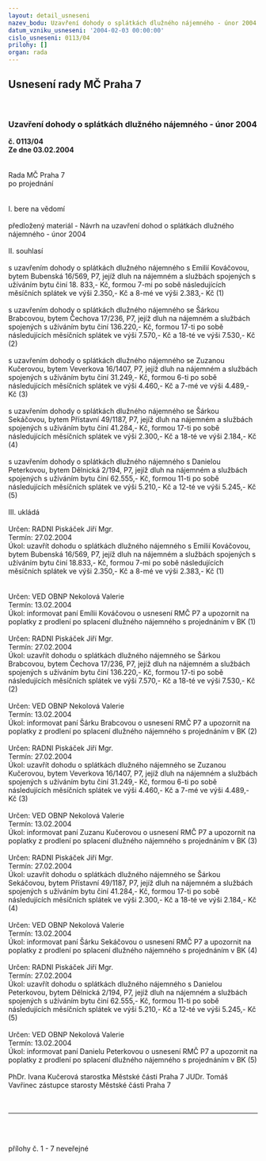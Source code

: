 ```yaml
---
layout: detail_usneseni
nazev_bodu: Uzavření dohody o splátkách dlužného nájemného - únor 2004
datum_vzniku_usneseni: '2004-02-03 00:00:00'
cislo_usneseni: 0113/04
prilohy: []
organ: rada
---
```

<div id="ucUsn_pList" class="usn">
	<span><h2>Usnesení rady MČ Praha 7 </h2>
<br></span><div class="standBody">
<span><h3>Uzavření dohody o splátkách dlužného nájemného - únor 2004</h3></span><div class="center">
		<strong>č. 0113/04</strong><br>
	</div>
<div class="center">
		<strong>Ze dne 03.02.2004</strong><br><br>
	</div>
<br>Rada MČ Praha 7 <br>po projednání <br><br><br>I. bere na vědomí <br><br>předložený materiál - Návrh na uzavření dohod o splátkách dlužného nájemného - únor 2004 <br><br>II. souhlasí <br><br>s uzavřením dohody o splátkách dlužného nájemného s Emilií Kováčovou, bytem Bubenská 16/569, P7, jejíž dluh na nájemném a službách spojených s užíváním bytu činí 18. 833,- Kč, formou 7-mi po sobě následujících měsíčních splátek ve výši 2.350,- Kč a 8-mé ve výši 2.383,- Kč (1) <br><br>s uzavřením dohody o splátkách dlužného nájemného se Šárkou Brabcovou, bytem Čechova 17/236, P7, jejíž dluh na nájemném a službách spojených s užíváním bytu činí 136.220,- Kč, formou 17-ti po sobě následujících měsíčních splátek ve výši 7.570,- Kč a 18-té ve výši 7.530,- Kč (2) <br><br>s uzavřením dohody o splátkách dlužného nájemného se Zuzanou Kučerovou, bytem Veverkova 16/1407, P7, jejíž dluh na nájemném a službách spojených s užíváním bytu činí 31.249,- Kč, formou 6-ti po sobě následujících měsíčních splátek ve výši 4.460,- Kč a 7-mé ve výši 4.489,- Kč (3) <br><br>s uzavřením dohody o splátkách dlužného nájemného se Šárkou Sekáčovou, bytem Přístavní 49/1187, P7, jejíž dluh na nájemném a službách spojených s užíváním bytu činí 41.284,- Kč, formou 17-ti po sobě následujících měsíčních splátek ve výši 2.300,- Kč a 18-té ve výši 2.184,- Kč (4) <br><br>s uzavřením dohody o splátkách dlužného nájemného s Danielou Peterkovou, bytem Dělnická 2/194, P7, jejíž dluh na nájemném a službách spojených s užíváním bytu činí 62.555,- Kč, formou 11-ti po sobě následujících měsíčních splátek ve výši 5.210,- Kč a 12-té ve výši 5.245,- Kč (5) <br><br>III. ukládá <br><br>Určen: RADNI Piskáček Jiří Mgr. <br>Termín: 27.02.2004 <br>Úkol: uzavřít dohodu o splátkách dlužného nájemného s Emilií Kováčovou, bytem Bubenská 16/569, P7, jejíž dluh na nájemném a službách spojených s užíváním bytu činí 18.833,- Kč, formou 7-mi po sobě následujících měsíčních splátek ve výši 2.350,- Kč a 8-mé ve výši 2.383,- Kč (1) <br><br><br>Určen: VED OBNP Nekolová Valerie <br>Termín: 13.02.2004 <br>Úkol: informovat paní Emílii Kováčovou o usnesení RMČ P7 a upozornit na poplatky z prodlení po splacení dlužného nájemného s projednáním v BK (1) <br><br>Určen: RADNI Piskáček Jiří Mgr. <br>Termín: 27.02.2004 <br>Úkol: uzavřít dohodu o splátkách dlužného nájemného se Šárkou Brabcovou, bytem Čechova 17/236, P7, jejíž dluh na nájemném a službách spojených s užíváním bytu činí 136.220,- Kč, formou 17-ti po sobě následujících měsíčních splátek ve výši 7.570,- Kč a 18-té ve výši 7.530,- Kč (2) <br><br>Určen: VED OBNP Nekolová Valerie <br>Termín: 13.02.2004 <br>Úkol: informovat paní Šárku Brabcovou o usnesení RMČ P7 a upozornit na poplatky z prodlení po splacení dlužného nájemného s projednáním v BK (2) <br><br>Určen: RADNI Piskáček Jiří Mgr. <br>Termín: 27.02.2004 <br>Úkol: uzavřít dohodu o splátkách dlužného nájemného se Zuzanou Kučerovou, bytem Veverkova 16/1407, P7, jejíž dluh na nájemném a službách spojených s užíváním bytu činí 31.249,- Kč, formou 6-ti po sobě následujících měsíčních splátek ve výši 4.460,- Kč a 7-mé ve výši 4.489,- Kč (3) <br><br>Určen: VED OBNP Nekolová Valerie <br>Termín: 13.02.2004 <br>Úkol: informovat paní Zuzanu Kučerovou o usnesení RMČ P7 a upozornit na poplatky z prodlení po splacení dlužného nájemného s projednáním v BK (3) <br><br>Určen: RADNI Piskáček Jiří Mgr. <br>Termín: 27.02.2004 <br>Úkol: uzavřít dohodu o splátkách dlužného nájemného se Šárkou Sekáčovou, bytem Přístavní 49/1187, P7, jejíž dluh na nájemném a službách spojených s užíváním bytu činí 41.284,- Kč, formou 17-ti po sobě následujících měsíčních splátek ve výši 2.300,- Kč a 18-té ve výši 2.184,- Kč (4) <br><br>Určen: VED OBNP Nekolová Valerie <br>Termín: 13.02.2004 <br>Úkol: informovat paní Šárku Sekáčovou o usnesení RMČ P7 a upozornit na poplatky z prodlení po splacení dlužného nájemného s projednáním v BK (4) <br><br>Určen: RADNI Piskáček Jiří Mgr. <br>Termín: 27.02.2004 <br>Úkol: uzavřít dohodu o splátkách dlužného nájemného s Danielou Peterkovou, bytem Dělnická 2/194, P7, jejíž dluh na nájemném a službách spojených s užíváním bytu činí 62.555,- Kč, formou 11-ti po sobě následujících měsíčních splátek ve výši 5.210,- Kč a 12-té ve výši 5.245,- Kč (5) <br><br>Určen: VED OBNP Nekolová Valerie <br>Termín: 13.02.2004 <br>Úkol: informovat paní Danielu Peterkovou o usnesení RMČ P7 a upozornit na poplatky z prodlení po splacení dlužného nájemného s projednáním v BK (5) <br><br>PhDr. Ivana Kučerová starostka Městské části Praha 7 JUDr. Tomáš Vavřinec zástupce starosty Městské části Praha 7 <br><br><br><hr>
<br><br><p>přílohy č. 1 - 7 neveřejné</p>
<br>
</div>
</div>